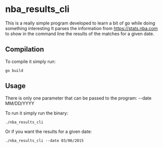 # nba_results_cli
This is a really simple program developed to learn a bit of go while doing something interesting
It parses the information from https://stats.nba.com to show in the command line the results of the matches for a given date.
## Compilation
To compile it simply run:

    go build

## Usage
There is only one parameter that can be passed to the program:
    --date MM/DD/YYYY

To run it simply run the binary:

    ./nba_results_cli


Or if you want the results for a given date:

    ./nba_results_cli --date 03/06/2015
